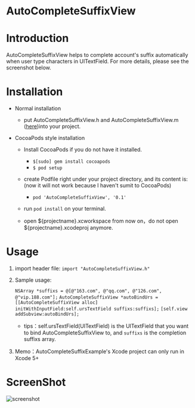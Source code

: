 AutoCompleteSuffixView
======================

# Introduction
AutoCompleteSuffixView helps to complete account's suffix automatically when user type characters in UITextField. For more details, please see the screenshot below.

# Installation
* Normal installation

  * put AutoCompleteSuffixView.h and AutoCompleteSuffixView.m ([here](https://github.com/jianpx/AutoCompleteSuffixView/tree/master/AutoCompleteSuffixExample/AutoCompleteSuffixExample))into your project.

* CocoaPods style installation

  * Install CocoaPods if you do not have it installed.
    * `$[sudo] gem install cocoapods`
    * `$ pod setup`

  * create Podfile right under your project directory, and its content is: (now it will not work because I haven't sumit to CocoaPods)
    * `pod 'AutoCompleteSuffixView', '0.1'`

  * run `pod install` on your terminal.
  * open ${projectname}.xcworkspace from now on，do not open ${projectname}.xcodeproj anymore.

# Usage
1. import header file: `import "AutoCompleteSuffixView.h"`

2. Sample usage:

    `NSArray *suffixs = @[@"163.com", @"qq.com", @"126.com", @"vip.188.com"];`
    `AutoCompleteSuffixView *autoBindUrs = [[AutoCompleteSuffixView alloc] initWithInputField:self.ursTextField suffixs:suffixs];`
    `[self.view addSubview:autoBindUrs];`

    * tips：self.ursTextField(UITextField) is the UITextField that you want to bind AutoCompleteSuffixView to, and `suffixs` is the completion suffixs array.

3. Memo：AutoCompleteSuffixExample's Xcode project can only run in Xcode 5+

# ScreenShot
![screenshot](https://github.com/jianpx/AutoCompleteSuffixView/raw/master/autocompletesuffix.gif)
